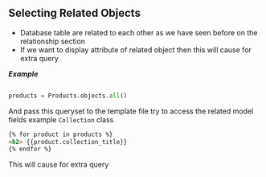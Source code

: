 ## Selecting Related Objects

- Database table are related to each other as we have seen before on the relationship section
- If we want to display attribute of related object then this will cause for extra query

___Example___

```python

products = Products.objects.all()

```
And pass this queryset to the template file try to access the related model fields example `Collection` class

```html
{% for product in products %}
<h2> {{product.collection_title}}
{% endfor %}
``` 
This will cause for extra query